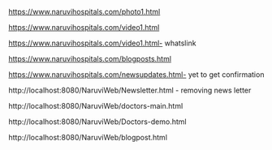 https://www.naruvihospitals.com/photo1.html

https://www.naruvihospitals.com/video1.html

https://www.naruvihospitals.com/video1.html- whatslink

https://www.naruvihospitals.com/blogposts.html

https://www.naruvihospitals.com/newsupdates.html- yet to get confirmation

http://localhost:8080/NaruviWeb/Newsletter.html - removing news letter

http://localhost:8080/NaruviWeb/doctors-main.html

http://localhost:8080/NaruviWeb/Doctors-demo.html

http://localhost:8080/NaruviWeb/blogpost.html




